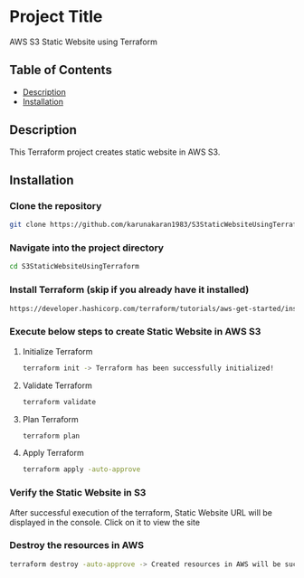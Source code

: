 # Project Title

AWS S3 Static Website using Terraform

## Table of Contents

- [Description](#description)
- [Installation](#installation)

## Description

This Terraform project creates static website in AWS S3.

## Installation

### Clone the repository
```sh
git clone https://github.com/karunakaran1983/S3StaticWebsiteUsingTerraform.git
```
### Navigate into the project directory
```sh
cd S3StaticWebsiteUsingTerraform
```
### Install Terraform (skip if you already have it installed)
```sh
https://developer.hashicorp.com/terraform/tutorials/aws-get-started/install-cli
```
### Execute below steps to create Static Website in AWS S3 
1. Initialize Terraform
    ```sh
    terraform init -> Terraform has been successfully initialized!
    ```
2. Validate Terraform
    ```sh
    terraform validate
    ```
3. Plan Terraform
    ```sh
    terraform plan
    ```
4. Apply Terraform
    ```sh
    terraform apply -auto-approve
    ```

### Verify the Static Website in S3
After successful execution of the terraform, Static Website URL will be displayed in the console.
Click on it to view the site

### Destroy the resources in AWS
```sh
terraform destroy -auto-approve -> Created resources in AWS will be successfully destroyed
```